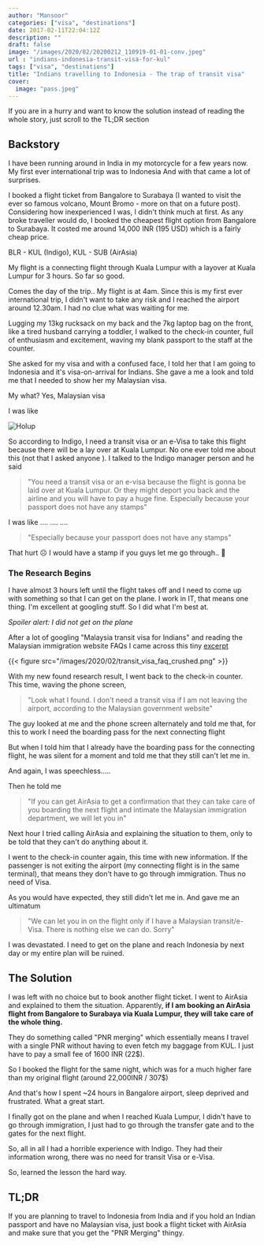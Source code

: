 ```yaml
---
author: "Mansoor"
categories: ["visa", "destinations"]
date: 2017-02-11T22:04:12Z
description: ""
draft: false
image: "/images/2020/02/20200212_110919-01-01-conv.jpeg"
url : "indians-indonesia-transit-visa-for-kul"
tags: ["visa", "destinations"]
title: "Indians travelling to Indonesia - The trap of transit visa"
cover:
  image: "pass.jpeg"
---
```



If you are in a hurry and want to know the solution instead of reading the whole story, just scroll to the TL;DR section

## Backstory

I have been running around in India in my motorcycle for a few years now. My first ever international trip was to Indonesia And with that came a lot of surprises.

I booked a flight ticket from Bangalore to Surabaya (I wanted to visit the ever so famous volcano, Mount Bromo - more on that on a future post). Considering how inexperienced I was, I didn't think much at first. As any broke traveller would do, I booked the cheapest flight option from Bangalore to Surabaya. It costed me around 14,000 INR (195 USD) which is  a fairly cheap price.

BLR - KUL (Indigo), KUL - SUB (AirAsia)

My flight is a connecting flight through Kuala Lumpur with a layover at Kuala Lumpur for 3 hours. So far so good.

Comes the day of the trip.. My flight is at 4am. Since this is my first ever international trip, I didn't want to take any risk and I reached the airport around 12.30am. I had no clue what was waiting for me.

Lugging my 13kg rucksack on my back and the 7kg laptop bag on the front, like a tired husband carrying a toddler, I walked to the check-in counter, full of enthusiasm and excitement, waving my blank passport to the staff at the counter.

She asked for my visa and with a confused face, I told her that I am going to Indonesia and it's visa-on-arrival for Indians. She gave a me a look and told me that I needed to show her my Malaysian visa.

My what? Yes, Malaysian visa

I was like

![Holup](holup_meme.png)

So according to Indigo, I need a transit visa or an e-Visa to take this flight because there will be a lay over at Kuala Lumpur. No one ever told me about this (not that I asked anyone ). I talked to the Indigo manager person and he said

> "You need a transit visa or an e-visa because the flight is gonna be laid over at Kuala Lumpur. Or they might deport you back and the airline and you will have to pay a huge fine. Especially because your passport does not have any stamps"

I was like .... .... ....

> "Especially because your passport does not have any stamps"

That hurt ☹️ I would have a stamp if you guys let me go through.. 🤷

### The Research Begins

I have almost 3 hours left until the flight takes off and I need to come up with something so that I can get on the plane. I work in IT, that means one thing. I'm excellent at googling stuff. So I did what I'm best at.

_Spoiler alert: I did not get on the plane_

After a lot of googling "Malaysia transit visa for Indians" and reading the Malaysian immigration website FAQs I came across this tiny [excerpt](https://www.kln.gov.my/web/ind_chennai/faqs)

{{< figure src="/images/2020/02/transit_visa_faq_crushed.png" >}}

With my new found research result, I went back to the check-in counter. This time, waving the phone screen,

> "Look what I found. I don't need a transit visa if I am not leaving the airport, according to the Malaysian government website"

The guy looked at me and the phone screen alternately and told me that, for this to work I need the boarding pass for the next connecting flight

But when I told him that I already have the boarding pass for the connecting flight, he was silent for a moment and told me that they still can't let me in.

And again, I was speechless.....

Then he told me

> "If you can get AirAsia to get a confirmation that they can take care of you boarding the next flight and intimate the Malaysian immigration department, we will let you in"

Next hour I tried calling AirAsia and explaining the situation to them, only to be told that they can't do anything about it.

I went to the check-in counter again, this time with new information. If the passenger is not exiting the airport (my connecting flight is in the same terminal), that means they don't have to go through immigration. Thus no need of Visa.

As you would have expected, they still didn't let me in. And gave me an ultimatum

> "We can let you in on the flight only if I have a Malaysian transit/e-Visa. There is nothing else we can do. Sorry"

I was devastated. I need to get on the plane and reach Indonesia by next day or my entire plan will be ruined.

## The Solution

I was left with no choice but to book another flight ticket. I went to AirAsia and explained to them the situation. Apparently, **if I am booking an AirAsia flight from Bangalore to Surabaya via Kuala Lumpur, they will take care of the whole thing.**

They do something called "PNR merging" which essentially means I travel with a single PNR without having to even fetch my baggage from KUL. I just have to pay a small fee of 1600 INR (22$).

So I booked the flight for the same night, which was for a much higher fare than my original flight (around 22,000INR / 307$)

And that's how I spent ~24 hours in Bangalore airport, sleep deprived and frustrated. What a great start.

I finally got on the plane and when I reached Kuala Lumpur, I didn't have to go through immigration, I just had to go through the transfer gate and to the gates for the next flight.

So, all in all I had a horrible experience with Indigo. They had their information wrong, there was no need for transit Visa or e-Visa.

So, learned the lesson the hard way.

## TL;DR

If you are planning to travel to Indonesia from India and if you hold an Indian passport and have no Malaysian visa, just book a flight ticket with AirAsia and make sure that you get the "PNR Merging" thingy.


